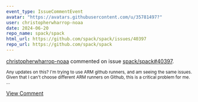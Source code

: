 ```yaml
---
event_type: IssueCommentEvent
avatar: "https://avatars.githubusercontent.com/u/35781497?"
user: christopherwharrop-noaa
date: 2024-06-20
repo_name: spack/spack
html_url: https://github.com/spack/spack/issues/40397
repo_url: https://github.com/spack/spack
---
```


<a href='https://github.com/christopherwharrop-noaa' target='_blank'>christopherwharrop-noaa</a> commented on issue <a href='https://github.com/spack/spack/issues/40397' target='_blank'>spack/spack#40397</a>.

<small>Any updates on this?  I'm trying to use ARM github runners, and am seeing the same issues.  Given that I can't choose different ARM runners on Github, this is a critical problem for me....</small>

<a href='https://github.com/spack/spack/issues/40397' target='_blank'>View Comment</a>